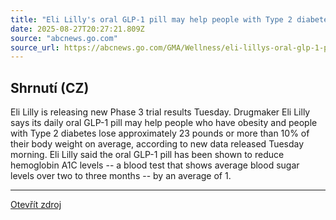 ```yaml
---
title: "Eli Lilly's oral GLP-1 pill may help people with Type 2 diabetes lose 'significant' weight, study finds"
date: 2025-08-27T20:27:21.809Z
source: "abcnews.go.com"
source_url: https://abcnews.go.com/GMA/Wellness/eli-lillys-oral-glp-1-pill-people-type/story?id=124963525
---
```


## Shrnutí (CZ)
Eli Lilly is releasing new Phase 3 trial results Tuesday. Drugmaker Eli Lilly says its daily oral GLP-1 pill may help people who have obesity and people with Type 2 diabetes lose approximately 23 pounds or more than 10% of their body weight on average, according to new data released Tuesday morning. Eli Lilly said the oral GLP-1 pill has been shown to reduce hemoglobin A1C levels -- a blood test that shows average blood sugar levels over two to three months -- by an average of 1.

---

[Otevřít zdroj](https://abcnews.go.com/GMA/Wellness/eli-lillys-oral-glp-1-pill-people-type/story?id=124963525)
